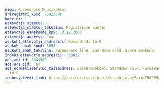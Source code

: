 ```yaml
---
nimi: Kuressaare Muusikakool
ariregistri_kood: 75023349
kmkr_nr: ''
ettevotja_staatus: R
ettevotja_staatus_tekstina: Registrisse kantud
ettevotja_esmakande_kpv: 18.12.2000
ettevotja_aadress: .na
asukoht_ettevotja_aadressis: Komandandi tn 9
asukoha_ehak_kood: 3655
asukoha_ehak_tekstina: Kuressaare linn, Saaremaa vald, Saare maakond
indeks_ettevotja_aadressis: '93812'
ads_adr_id: 2641682
ads_ads_oid: .na
ads_normaliseeritud_taisaadress: Saare maakond, Saaremaa vald, Kuressaare linn, Komandandi
  tn 9
teabesysteemi_link: https://ariregister.rik.ee/ettevotja.py?ark=75023349&ref=rekvisiidid
---
```

